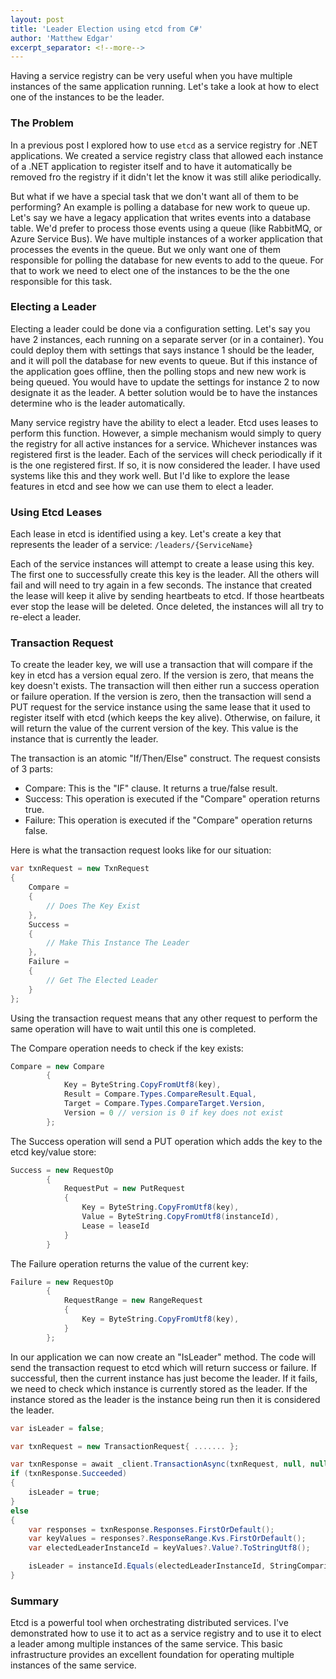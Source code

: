 ```yaml
---
layout: post
title: 'Leader Election using etcd from C#'
author: 'Matthew Edgar'
excerpt_separator: <!--more-->
---
```


Having a service registry can be very useful when you have multiple instances of the same application running. Let's take a look at how to elect one of the instances to be the leader.

<!--more-->

### The Problem

In a previous post I explored how to use `etcd` as a service registry for .NET applications. We created a service registry class that allowed each instance of a .NET application to register itself and to have it automatically be removed fro the registry if it didn't let the know it was still alike periodically.

But what if we have a special task that we don't want all of them to be performing? An example is polling a database for new work to queue up. Let's say we have a legacy application that writes events into a database table. We'd prefer to process those events using a queue (like RabbitMQ, or Azure Service Bus). We have multiple instances of a worker application that processes the events in the queue. But we only want one of them responsible for polling the database for new events to add to the queue. For that to work we need to elect one of the instances to be the the one responsible for this task.

### Electing a Leader

Electing a leader could be done via a configuration setting. Let's say you have 2 instances, each running on a separate server (or in a container). You could deploy them with settings that says instance 1 should be the leader, and it will poll the database for new events to queue. But if this instance of the application goes offline, then the polling stops and new new work is being queued. You would have to update the settings for instance 2 to now designate it as the leader. A better solution would be to have the instances determine who is the leader automatically.

Many service registry have the ability to elect a leader. Etcd uses leases to perform this function. However, a simple mechanism would simply to query the registry for all active instances for a service. Whichever instances was registered first is the leader. Each of the services will check periodically if it is the one registered first. If so, it is now considered the leader. I have used systems like this and they work well. But I'd like to explore the lease features in etcd and see how we can use them to elect a leader.

### Using Etcd Leases

Each lease in etcd is identified using a key. Let's create a key that represents the leader of a service: `/leaders/{ServiceName}`

Each of the service instances will attempt to create a lease using this key. The first one to successfully create this key is the leader. All the others will fail and will need to try again in a few seconds. The instance that created the lease will keep it alive by sending heartbeats to etcd. If those heartbeats ever stop the lease will be deleted. Once deleted, the instances will all try to re-elect a leader.

### Transaction Request

To create the leader key, we will use a transaction that will compare if the key in etcd has a version equal zero. If the version is zero, that means the key doesn't exists. The transaction will then either run a success operation or failure operation. If the version is zero, then the transaction will send a PUT request for the service instance using the same lease that it used to register itself with etcd (which keeps the key alive). Otherwise, on failure, it will return the value of the current version of the key. This value is the instance that is currently the leader.

The transaction is an atomic "If/Then/Else" construct. The request consists of 3 parts:
- Compare: This is the "IF" clause. It returns a true/false result.
- Success: This operation is executed if the "Compare" operation returns true.
- Failure: This operation is executed if the "Compare" operation returns false.

Here is what the transaction request looks like for our situation:

```csharp
var txnRequest = new TxnRequest
{
    Compare =
    {
        // Does The Key Exist
    },
    Success =
    {
        // Make This Instance The Leader
    },
    Failure =
    {
        // Get The Elected Leader
    }
};
```

Using the transaction request means that any other request to perform the same operation will have to wait until this one is completed.

The Compare operation needs to check if the key exists:

```csharp
Compare = new Compare
        {
            Key = ByteString.CopyFromUtf8(key),
            Result = Compare.Types.CompareResult.Equal,
            Target = Compare.Types.CompareTarget.Version,
            Version = 0 // version is 0 if key does not exist
        };
```

The Success operation will send a PUT operation which adds the key to the etcd key/value store:

```csharp
Success = new RequestOp
        {
            RequestPut = new PutRequest
            {
                Key = ByteString.CopyFromUtf8(key),
                Value = ByteString.CopyFromUtf8(instanceId),
                Lease = leaseId
            }
        }
```

The Failure operation returns the value of the current key:

```csharp
Failure = new RequestOp
        {
            RequestRange = new RangeRequest
            {
                Key = ByteString.CopyFromUtf8(key),
            }
        };
```

In our application we can now create an "IsLeader" method. The code will send the transaction request to etcd which will return success or failure. If successful, then the current instance has just become the leader. If it fails, we need to check which instance is currently stored as the leader. If the instance stored as the leader is the instance being run then it is considered the leader. 

```csharp
var isLeader = false;

var txnRequest = new TransactionRequest{ ....... };

var txnResponse = await _client.TransactionAsync(txnRequest, null, null, token);
if (txnResponse.Succeeded)
{
    isLeader = true;
}
else
{
    var responses = txnResponse.Responses.FirstOrDefault();
    var keyValues = responses?.ResponseRange.Kvs.FirstOrDefault();
    var electedLeaderInstanceId = keyValues?.Value?.ToStringUtf8();

    isLeader = instanceId.Equals(electedLeaderInstanceId, StringComparison.OrdinalIgnoreCase);
}
```

### Summary

Etcd is a powerful tool when orchestrating distributed services. I've demonstrated how to use it to act as a service registry and to use it to elect a leader among multiple instances of the same service. This basic infrastructure provides an excellent foundation for operating multiple instances of the same service.
